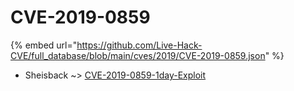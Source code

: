 # CVE-2019-0859
{% embed url="https://github.com/Live-Hack-CVE/full_database/blob/main/cves/2019/CVE-2019-0859.json" %}

* Sheisback ~> [CVE-2019-0859-1day-Exploit](https://www.alice-snow.ru/2019/database/cve-2019-0859/cve-2019-0859-1day-exploit-sheisback)